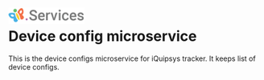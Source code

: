 # <img src="https://github.com/pip-services/pip-services/raw/master/design/Logo.png" alt="Pip.Services Logo" style="max-width:30%"> <br/> Device config microservice

This is the device configs microservice for iQuipsys tracker. 
It keeps list of device configs.
